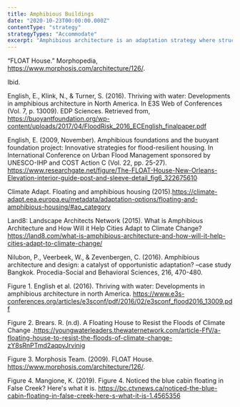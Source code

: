 ```yaml
---
title: Amphibious Buildings
date: "2020-10-23T00:00:00.000Z"
contentType: "strategy"
strategyTypes: "Accommodate"
excerpt: "Amphibious architecture is an adaptation strategy where structures are designed to adapt to flooding."
---
```


<!-- Regular citations -->
[^1]:
  “FLOAT House.” Morphopedia, https://www.morphosis.com/architecture/126/.
[^2]:
  Ibid.
[^3]:
  English, E., Klink, N., & Turner, S. (2016). Thriving with water: Developments in amphibious architecture in North America. In E3S Web of Conferences (Vol. 7, p. 13009). EDP Sciences. Retrieved from, https://buoyantfoundation.org/wp-content/uploads/2017/04/FloodRisk_2016_ECEnglish_finalpaper.pdf
[^4]:
  English, E. (2009, November). Amphibious foundations and the buoyant foundation project: Innovative strategies for flood-resilient housing. In International Conference on Urban Flood Management sponsored by UNESCO-IHP and COST Action C (Vol. 22, pp. 25-27). https://www.researchgate.net/figure/The-FLOAT-House-New-Orleans-Elevation-interior-guide-post-and-sleeve-detail_fig6_322675610     
[^5]:
  Climate Adapt. Floating and amphibious housing (2015).https://climate-adapt.eea.europa.eu/metadata/adaptation-options/floating-and-amphibious-housing/#ao_category
[^6]:
  Land8: Landscape Architects Network (2015). What is Amphibious Architecture and How Will it Help Cities Adapt to Climate Change? https://land8.com/what-is-amphibious-architecture-and-how-will-it-help-cities-adapt-to-climate-change/
[^7]:
  Nilubon, P., Veerbeek, W., & Zevenbergen, C. (2016). Amphibious architecture and design: a catalyst of opportunistic adaptation? –case study Bangkok. Procedia-Social and Behavioral Sciences, 216, 470-480.

<!-- Images -->

[^i1]:
  Figure 1. English et al. (2016). Thriving with water: Developments in amphibious architecture in north America. https://www.e3s-conferences.org/articles/e3sconf/pdf/2016/02/e3sconf_flood2016_13009.pdf
[^i2]:
  Figure 2. Brears. R. (n.d). A Floating House to Resist the Floods of Climate Change
  .https://youngwaterleaders.thewaternetwork.com/article-FfV/a-floating-house-to-resist-the-floods-of-climate-change-zY8sRnPTmd2aqpyJrvinig
[^i3]:
  Figure 3. Morphosis Team. (2009). FLOAT House. https://www.morphosis.com/architecture/126/.
[^i4]:
  Figure 4. Mangione, K. (2019). Figure 4. Noticed the blue cabin floating in False Creek? Here's what it is. https://bc.ctvnews.ca/noticed-the-blue-cabin-floating-in-false-creek-here-s-what-it-is-1.4565356
